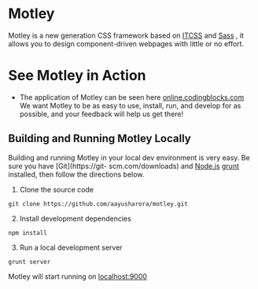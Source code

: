 # Motley
Motley is a new generation CSS framework based on [ITCSS](https://www.xfive.co/blog/itcss-scalable-maintainable-css-architecture/) and [Sass](https://sass-lang.com/) , it allows you to design component-driven webpages with little or no effort.

# See Motley in Action
- The application of Motley can be seen here [online.codingblocks.com](http://online.codingblocks.com/) 
  We want Motley to be as easy to use, install, run, and develop for as
  possible, and your feedback will help us get there!

 ## Building and Running Motley Locally
 Building and running Motley in your local dev environment is very easy. Be sure you have [Git](https://git- scm.com/downloads) and [Node.js](https://nodejs.org/) [grunt](https://gruntjs.com/installing-grunt) installed, then follow the directions below. 
 
 1. Clone the source code

 `git clone https://github.com/aayusharora/motley.git`

2. Install development dependencies

 `npm install`

3. Run a local development server

 `grunt server`
 
 Motley will start running on [localhost:9000](http://localhost:9000/)

 
 
